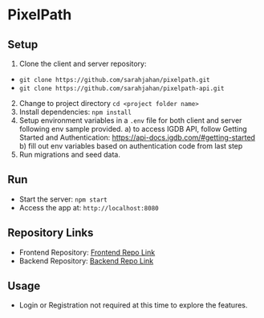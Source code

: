 # PixelPath

## Setup
1. Clone the client and server repository: 
- `git clone https://github.com/sarahjahan/pixelpath.git` 
- `git clone https://github.com/sarahjahan/pixelpath-api.git`

2. Change to project directory `cd <project folder name>`
2. Install dependencies: `npm install`
3. Setup environment variables in a `.env` file for both client and server following env sample provided.
   a) to access IGDB API, follow Getting Started and Authentication: https://api-docs.igdb.com/#getting-started
   b) fill out env variables based on authentication code from last step
5. Run migrations and seed data.

## Run
- Start the server: `npm start`
- Access the app at: `http://localhost:8080`


## Repository Links
- Frontend Repository: [Frontend Repo Link](https://github.com/sarahjahan/pixelpath)
- Backend Repository: [Backend Repo Link](https://github.com/sarahjahan/pixelpath-api)

## Usage
- Login or Registration not required at this time to explore the features.
